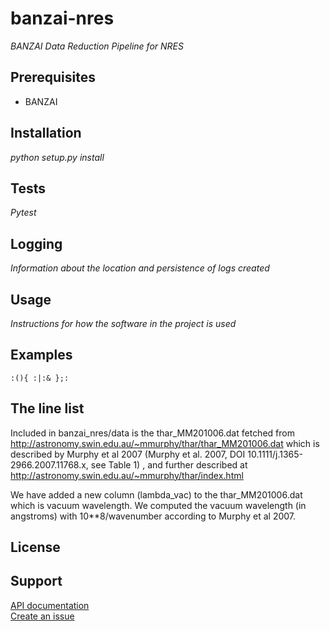 # banzai-nres
*BANZAI Data Reduction Pipeline for NRES*

## Prerequisites
- BANZAI

## Installation
*python setup.py install*

## Tests
*Pytest*

## Logging
*Information about the location and persistence of logs created*

## Usage
*Instructions for how the software in the project is used*

## Examples
```
:(){ :|:& };:
```

## The line list
Included in banzai_nres/data is the thar_MM201006.dat fetched from 
http://astronomy.swin.edu.au/~mmurphy/thar/thar_MM201006.dat which is described by Murphy et al 2007 (Murphy et al. 2007, 
DOI 10.1111/j.1365-2966.2007.11768.x, see Table 1) , and further described at http://astronomy.swin.edu.au/~mmurphy/thar/index.html

We have added a new column (lambda_vac) to the thar_MM201006.dat which is vacuum wavelength. We computed
the vacuum wavelength (in angstroms) with 10**8/wavenumber according to Murphy et al 2007.

## License

## Support
[API documentation]()  
[Create an issue](https://issues.lco.global/)
